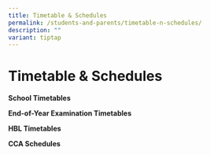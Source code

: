 ```yaml
---
title: Timetable & Schedules
permalink: /students-and-parents/timetable-n-schedules/
description: ""
variant: tiptap
---
```

<h1>Timetable &amp; Schedules</h1><p><strong>School Timetables</strong></p><p><strong>End-of-Year Examination Timetables</strong></p><p><strong>HBL Timetables</strong></p><p><strong>CCA Schedules</strong></p><p></p><p></p>